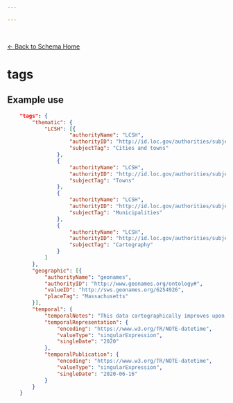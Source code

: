 ```yaml
---

---
```


<br>

[← Back to Schema Home](./)

# tags

<template>
   <table v-if="this.schema.tags" id ="property-table">
     <p class="larger-text">{{this.schema.tags.description}}</p>
  <tr>
    <th>Property</th>
    <th>Expected Type</th>
    <th>Required</th>
    <th>Description</th>
  </tr>
  <tr v-for="item, index in this.tags" :key="index">
    <td><a :href="index + '.html'" >{{index}}</a></td>
    <td>{{item.type}}</td>
    <td id="required">{{checkRequired(index, schema.tags.required)}}</td>
    <td>{{item.description}}</td>
  </tr>
</table> 
</template>

<script>
import axios from 'axios'


export default {

    data() {
        return {
          schema: [],
          core: [],
          access: [],
          tags: [],
          considerations: [],
          resources: [],
          lifecycle: []
        }
    },
    methods: {
      whatsUp(){
        console.log(this.schema.tags.properties)
      },
      checkRequired(evaluatedItem, requiredFieldsList){
        if (requiredFieldsList === undefined || requiredFieldsList.length == 0) {
            return ''
        } else {
          if (requiredFieldsList.includes(evaluatedItem)){
              return 'x'
          } else {
              return ''
          }
        }
      }
    },
    computed: {
        data() {
            return this.$page.frontmatter
        }
    },
    created() {
        //returns a promise
        axios.get("https://raw.githubusercontent.com/bplmaps/data-description-schema/master/schema.json")
            .then(response => {
                this.schema = response.data.properties
                this.core = response.data.properties.core.properties
                this.access = response.data.properties.access
                this.tags = response.data.properties.tags.properties
                this.considerations = response.data.properties.considerations.properties
                this.resources = response.data.properties.resources.properties
                this.lifecycle = response.data.properties.lifecycle.properties
            }).catch(err => {
                console.log(err)
            })
    }
}
</script>

<style lang="stylus">

table#property-table
  width:100%

p.larger-text
  font-size 120%

td#required
  text-align center

</style>


## Example use

``` json
	"tags": {
		"thematic": {
			"LCSH": [{
					"authorityName": "LCSH",
					"authorityID": "http://id.loc.gov/authorities/subjects.html",
					"subjectTag": "Cities and towns"
				},
				{
					"authorityName": "LCSH",
					"authorityID": "http://id.loc.gov/authorities/subjects.html",
					"subjectTag": "Towns"
				},
				{
					"authorityName": "LCSH",
					"authorityID": "http://id.loc.gov/authorities/subjects.html",
					"subjectTag": "Municipalities"
				},
				{
					"authorityName": "LCSH",
					"authorityID": "http://id.loc.gov/authorities/subjects.html",
					"subjectTag": "Cartography"
				}
			]
		},
		"geographic": [{
			"authorityName": "geonames",
			"authorityID": "http://www.geonames.org/ontology#",
			"valueID": "http://sws.geonames.org/6254926",
			"placeTag": "Massachusetts"
		}],
		"temporal": {
			"temporalNotes": "This data cartographically improves upon data derived from surveys published in atlases going back to the 1890s. The original surveys were conducted in the 1890s. The Atlas series was published in the early 1900s and has since been updated by the Survey Section of the Massachusetts Highway Department (now The Massachusetts Department of Transportation (MassDOT) - Highway Division) with changes as they are approved by the legislature.",
			"temporalRepresentation": {
				"encoding": "https://www.w3.org/TR/NOTE-datetime",
				"valueType": "singularExpression",
				"singleDate": "2020"
			},
			"temporalPublication": {
				"encoding": "https://www.w3.org/TR/NOTE-datetime",
				"valueType": "singularExpression",
				"singleDate": "2020-06-16"
			}
		}
	}
```